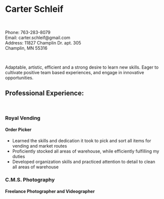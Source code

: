 <!DOCTYPE html>
<html>
  <head>
    <title>Carter Schleif Resume
    </title>
  </head>
  
  <body>
  <div>
    <h1><strong>Carter Schleif</strong></h1>
    <br />
      <p>Phone: 763-283-8079<br />
      Email: carter.schleif@gmail.com<br />
      Address: 11827 Champlin Dr. apt. 305<br />
      Champlin, MN 55316
    </p>
    <br />
      <p>Adaptable, artistic, efficient and a strong desire to learn new skills. Eager to cultivate positive team based         experiences, and engage in innovative opportunities.
    </p>
  </div>
  <div>
    <h2><strong>Professional Experience:</strong></h2>
    <br />
    <h3><strong>Royal Vending</strong></h3>
    <h4>Order Picker</h4>
      <p><ul><li>Learned the skills and dedication it took to pick and sort all items for vending and market routes</li>
        <li>Proficiently stocked all areas of warehouse, while efficiently fulfilling my duties</li>
        <li>Developed organization skills and practiced attention to detail to clean all areas of warehouse</li></ul>
    </p>
    <h3><strong>C.M.S. Photography</strong></h3>
    <h4>Freelance Photographer and Videographer</h4>
  
  
  
  
  
  
  
  
  </html>
